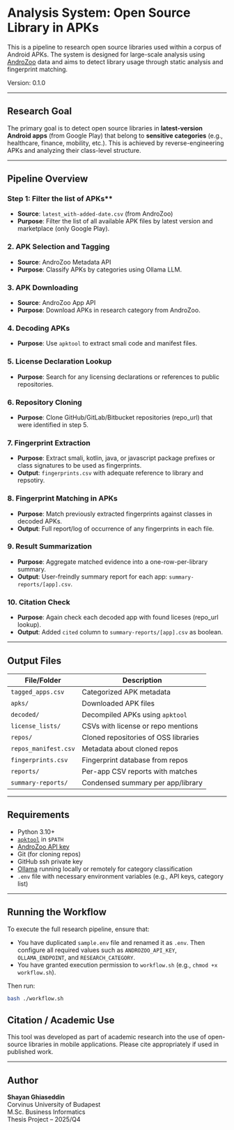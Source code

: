 # Analysis System: Open Source Library in APKs

This is a pipeline to research open source libraries used within a corpus of Android APKs. The system is designed for large-scale analysis using [AndroZoo](https://androzoo.uni.lu/) data and aims to detect library usage through static analysis and fingerprint matching.

Version: 0.1.0

---

## Research Goal

The primary goal is to detect open source libraries in **latest-version Android apps** (from Google Play) that belong to **sensitive categories** (e.g., healthcare, finance, mobility, etc.). This is achieved by reverse-engineering APKs and analyzing their class-level structure.

---

## Pipeline Overview

### Step 1: Filter the list of APKs**

- **Source**: `latest_with-added-date.csv` (from AndroZoo)
- **Purpose**: Filter the list of all available APK files by latest version and marketplace (only Google Play).

### 2. **APK Selection and Tagging**

- **Source**: AndroZoo Metadata API
- **Purpose**: Classify APKs by categories using Ollama LLM.

### 3. **APK Downloading**

- **Source**: AndroZoo App API
- **Purpose**: Download APKs in research category from AndroZoo.

### 4. **Decoding APKs**

- **Purpose**: Use `apktool` to extract smali code and manifest files.

### 5. **License Declaration Lookup**

- **Purpose**: Search for any licensing declarations or references to public repositories.

### 6. **Repository Cloning**

- **Purpose**: Clone GitHub/GitLab/Bitbucket repositories (repo_url) that were identified in step 5.

### 7. **Fingerprint Extraction**

- **Purpose**: Extract smali, kotlin, java, or javascript package prefixes or class signatures to be used as fingerprints.
- **Output**: `fingerprints.csv` with adequate reference to library and repsotiry.

### 8. **Fingerprint Matching in APKs**

- **Purpose**: Match previously extracted fingerprints against classes in decoded APKs.
- **Output**: Full report/log of occurrence of any fingerprints in each file.

### 9. **Result Summarization**

- **Purpose**: Aggregate matched evidence into a one-row-per-library summary.
- **Output**: User-freindly summary report for each app: `summary-reports/[app].csv`.

### 10. **Citation Check**

- **Purpose**: Again check each decoded app with found liceses (repo_url lookup).
- **Output**: Added `cited` column to `summary-reports/[app].csv` as boolean.

---

## Output Files

| File/Folder           | Description                           |
| --------------------- | ------------------------------------- |
| `tagged_apps.csv`     | Categorized APK metadata              |
| `apks/`               | Downloaded APK files                  |
| `decoded/`            | Decompiled APKs using `apktool`       |
| `license_lists/`      | CSVs with license or repo mentions    |
| `repos/`              | Cloned repositories of OSS libraries  |
| `repos_manifest.csv`  | Metadata about cloned repos           |
| `fingerprints.csv`    | Fingerprint database from repos       |
| `reports/`            | Per-app CSV reports with matches      |
| `summary-reports/`    | Condensed summary per app/library     |

---

## Requirements

- Python 3.10+
- [`apktool`](https://ibotpeaches.github.io/Apktool/) in `$PATH`
- [AndroZoo API key](https://androzoo.uni.lu/)
- Git (for cloning repos)
- GitHub ssh private key
- [Ollama](https://ollama.com) running locally or remotely for category classification
- `.env` file with necessary environment variables (e.g., API keys, category list)

---

## Running the Workflow

To execute the full research pipeline, ensure that:
- You have duplicated `sample.env` file and renamed it as `.env`. Then configure all required values such as `ANDROZOO_API_KEY`, `OLLAMA_ENDPOINT`, and `RESEARCH_CATEGORY`.
- You have granted execution permission to `workflow.sh` (e.g., `chmod +x workflow.sh`).

Then run:
```bash
bash ./workflow.sh
```

## Citation / Academic Use

This tool was developed as part of academic research into the use of open-source libraries in mobile applications. Please cite appropriately if used in published work.

---

## Author

**Shayan Ghiaseddin**\
Corvinus University of Budapest\
M.Sc. Business Informatics\
Thesis Project – 2025/Q4

